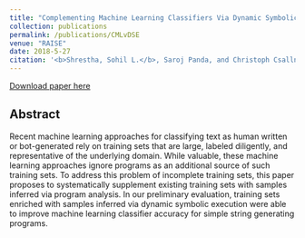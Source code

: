 ```yaml
---
title: "Complementing Machine Learning Classifiers Via Dynamic Symbolic Execution: Human vs. Bot Generated Tweets."
collection: publications
permalink: /publications/CMLvDSE
venue: "RAISE"
date: 2018-5-27
citation: '<b>Shrestha, Sohil L.</b>, Saroj Panda, and Christoph Csallner. "Complementing Machine Learning Classifiers via Dynamic Symbolic Execution: Human vs. Bot Generated Tweets." 2018 IEEE/ACM 6th International Workshop on Realizing Artificial Intelligence Synergies in Software Engineering (RAISE). IEEE, 2018.'
---
```

[Download paper here](http://ranger.uta.edu/~csallner/papers/Shrestha18Complementing.pdf) 

## Abstract
Recent machine learning approaches for classifying text as human written or bot-generated rely on training sets that are large, labeled diligently, and representative of the underlying domain. While valuable, these machine learning approaches ignore programs as an additional source of such training sets. To address this problem of incomplete training sets, this paper proposes to systematically supplement existing training sets with samples inferred via program analysis. In our preliminary evaluation, training sets enriched with samples inferred via dynamic symbolic execution were able to improve machine learning classifier accuracy for simple string generating programs.


